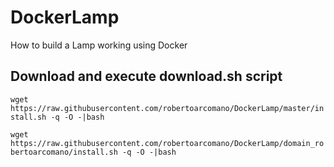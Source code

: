 # DockerLamp
How to build a Lamp working using Docker

## Download and execute download.sh script
```wget https://raw.githubusercontent.com/robertoarcomano/DockerLamp/master/install.sh -q -O -|bash```

```wget https://raw.githubusercontent.com/robertoarcomano/DockerLamp/domain_robertoarcomano/install.sh -q -O -|bash```